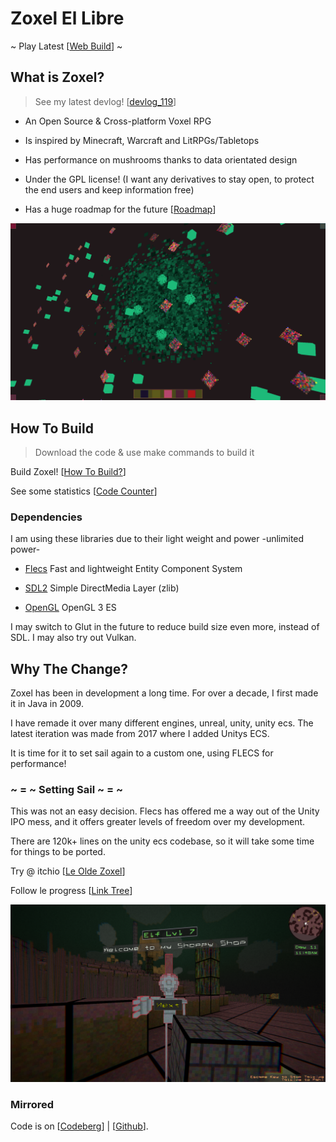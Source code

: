 # Zoxel El Libre

~ Play Latest [[Web Build](https://deus369.github.io/zoxel/web-demo/)] ~

## What is Zoxel?

> See my latest devlog! [[devlog_119](https://www.youtube.com/watch?v=Yb5DiXVt1k0.mp4)]

- An Open Source & Cross-platform Voxel RPG

- Is inspired by Minecraft, Warcraft and LitRPGs/Tabletops

- Has performance on mushrooms thanks to data orientated design

- Under the GPL license! (I want any derivatives to stay open, to protect the end users and keep information free)

- Has a huge roadmap for the future [[Roadmap](documents/todos/todo-main.md)]

![Le New Zoxel](/screenshots/screenshot_2022-11-10_12-03-01.png?raw=false "Le New Zoxel")

## How To Build

> Download the code & use make commands to build it

Build Zoxel! [[How To Build?](documents/howtos/howto-build.md)]

See some statistics [[Code Counter](documents/CodeCounter/results.md)]

### Dependencies

I am using these libraries due to their light weight and power -unlimited power-

- [Flecs](https://github.com/SanderMertens/flecs) Fast and lightweight Entity Component System

- [SDL2](https://www.libsdl.org/index.php) Simple DirectMedia Layer (zlib)

- [OpenGL](https://www.khronos.org/opengles/) OpenGL 3 ES

I may switch to Glut in the future to reduce build size even more, instead of SDL. I may also try out Vulkan.

## Why The Change?

Zoxel has been in development a long time. For over a decade, I first made it in Java in 2009.

I have remade it over many different engines, unreal, unity, unity ecs. The latest iteration was made from 2017 where I added Unitys ECS.

It is time for it to set sail again to a custom one, using FLECS for performance!

### ~ = ~ Setting Sail ~ = ~

This was not an easy decision. Flecs has offered me a way out of the Unity IPO mess, and it offers greater levels of freedom over my development.

There are 120k+ lines on the unity ecs codebase, so it will take some time for things to be ported.

Try @ itchio [[Le Olde Zoxel](https://deus0.itch.io/zoxel)]

Follow le progress [[Link Tree](https://linktr.ee/lorddeus)]

![Le Old Zoxel](/screenshots/KEyHna.png?raw=false "Le Old Zoxel")

### Mirrored

Code is on [[Codeberg](https://codeberg.org/deus/zoxel)] | [[Github](https://github.com/deus369/zoxel)].